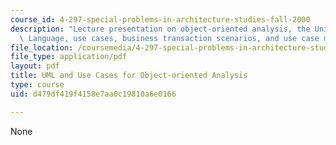 ```yaml
---
course_id: 4-297-special-problems-in-architecture-studies-fall-2000
description: "Lecture presentation on object-oriented analysis, the Unified Modeling\
  \ Language, use cases, business transaction scenarios, and use case models.\r\n"
file_location: /coursemedia/4-297-special-problems-in-architecture-studies-fall-2000/d479df419f4158e7aa0c19810a6e0166_UML1.pdf
file_type: application/pdf
layout: pdf
title: UML and Use Cases for Object-oriented Analysis
type: course
uid: d479df419f4158e7aa0c19810a6e0166

---
```

None